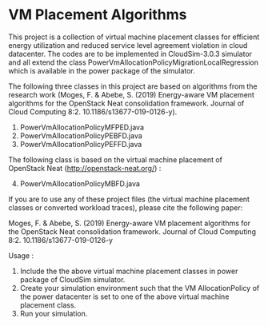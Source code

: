 # VM Placement Algorithms
This project is a collection of virtual machine placement classes for efficient energy utilization and reduced service level agreement 
violation in cloud datacenter. The codes are to be implemented in CloudSim-3.0.3 simulator and all extend the class
PowerVmAllocationPolicyMigrationLocalRegression which is available in the power package of the simulator.

The following three classes in this project are based on algorithms from the research work (Moges, F. & Abebe, S. (2019) Energy-aware VM placement algorithms for the OpenStack Neat consolidation framework. Journal of Cloud Computing 8:2. 10.1186/s13677-019-0126-y).
1. PowerVmAllocationPolicyMFPED.java 
2. PowerVmAllocationPolicyPEBFD.java 
3. PowerVmAllocationPolicyPEFFD.java 

The following class is based on the virtual machine placement of OpenStack Neat (http://openstack-neat.org/) :
 
4. PowerVmAllocationPolicyMBFD.java 

If you are to use any of these project files (the virtual machine placement classes or converted workload traces), please cite the following paper:

Moges, F. & Abebe, S. (2019) Energy-aware VM placement algorithms for the OpenStack Neat consolidation framework. Journal of Cloud Computing 8:2. 10.1186/s13677-019-0126-y

Usage : 
1. Include the the above virtual machine placement classes in power package of CloudSim simulator.
2. Create your simulation environment such that  the VM AllocationPolicy of the power datacenter is set to one of the above virtual machine placement class.
3. Run your simulation.
